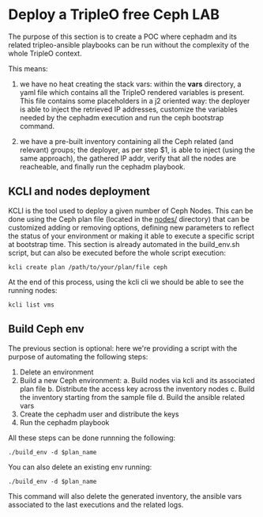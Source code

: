 # Deploy a TripleO free Ceph LAB

The purpose of this section is to create a POC where cephadm and its related tripleo-ansible
playbooks can be run without the complexity of the whole TripleO context.

This means:

1. we have no heat creating the stack vars: within the **vars** directory, a yaml file which
   contains all the TripleO rendered variables is present. This file contains some placeholders
   in a j2 oriented way: the deployer is able to inject the retrieved IP addresses, customize
   the variables needed by the cephadm execution and run the ceph bootstrap command.

2. we have a pre-built inventory containing all the Ceph related (and relevant) groups; the
   deployer, as per step $1, is able to inject (using the same approach), the gathered IP addr,
   verify that all the nodes are reacheable, and finally run the cephadm playbook.


## KCLI and nodes deployment

KCLI is the tool used to deploy a given number of Ceph Nodes. This can be done using the Ceph
plan file (located in the [nodes/](https://github.com/fmount/tripleo-xena/tree/master/cephadm_deploy/nodes)
directory) that can be customized adding or removing options, defining new parameters to reflect
the status of your environment or making it able to execute a specific script at bootstrap time.
This section is already automated in the build_env.sh script, but can also be executed before
the whole script execution:

    kcli create plan /path/to/your/plan/file ceph

At the end of this process, using the kcli cli we should be able to see the running nodes:

    kcli list vms

## Build Ceph env

The previous section is optional: here we're providing a script with the purpose of automating
the following steps:


1. Delete an environment
2. Build a new Ceph environment:
    a. Build nodes via kcli and its associated plan file
    b. Distribute the access key across the inventory nodes
    c. Build the inventory starting from the sample file
    d. Build the ansible related vars
3. Create the cephadm user and distribute the keys
4. Run the cephadm playbook


All these steps can be done runnning the following:

    ./build_env -d $plan_name

You can also delete an existing env running:

    ./build_env -d $plan_name

This command will also delete the generated inventory, the ansible vars associated to the last
executions and the related logs.

